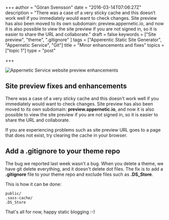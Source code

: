 +++
author = "Göran Svensson"
date = "2016-03-14T07:06:27Z"
description = "There was a case of a very sticky cache and this doesn’t work well if you immediately would want to check changes. Site preview has also been moved to its own subdomain: preview.appernetic.io, and now it is also possible to view the site preview if you are not signed in, so it is easier to share the URL and collaborate."
draft = false
keywords = ["Site preview", "theme", ".gitignore" ]
tags = ["Apperentic Static Site Generator", "Appernetic Service", "Git"]
title = "Minor enhancements and fixes"
topics = ["topic 1"]
type = "post"

+++
![Appernetic Service website preview enhancements][1]

## Site preview fixes and enhancements
There was a case of a very sticky cache and this doesn't work well if you immediately would want to check changes. Site preview  has also been moved to its own subdomain: **preview.appernetic.io**,  and now it is also possible to view the site preview if you are not signed in, so it is easier to share the URL and collaborate. 

If you are experiencing problems such as site preview URL goes to a page that does not exist, try clearing the cache in your browser.

## Add a .gitignore to your theme repo
The bug we reported last week wasn't a bug. When you delete a theme, we have git delete everything, and it doesn't delete dot files. The fix is to add a **.gitignore** file to your theme repo and exclude files such as **.DS_Store**. 

This is how it can be done:

```
public/
.sass-cache/
.DS_Store
```

That's all for now, happy static blogging :-)

  [1]: https://res.cloudinary.com/appernetic/v1457939591/c25ymnmuqsfsmqjkk52b
